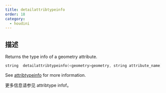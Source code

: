 ```yaml
---
title: detailattribtypeinfo
order: 18
category:
  - houdini
---
```

    
## 描述

Returns the type info of a geometry attribute.

```c
string  detailattribtypeinfo(<geometry>geometry, string attribute_name)
```

See [attribtypeinfo](attribtypeinfo.html "Returns the transformation metadata
of a geometry attribute.") for more information.

更多信息请参见 attribtype infof。
